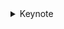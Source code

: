 <details>
  <summary>Keynote</summary>
# Keynote
* wiorking remotely
* opportunities for IT
* the new normal
* when we return to normal
* Business unusual
* Things are now suddenly very different
* digital independence
* Everything all at once
* reuse
* bottleneck
* core capabilities
* modern apis
* self-service
* IT
* 
* 
* 
* 
* 
* 
* 
* 
* 
* 
* 
</summary>

<details>
  <summary></summary>
  
</details>
